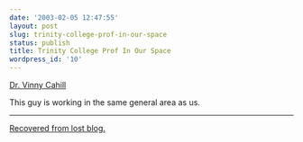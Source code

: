 ```yaml
---
date: '2003-02-05 12:47:55'
layout: post
slug: trinity-college-prof-in-our-space
status: publish
title: Trinity College Prof In Our Space
wordpress_id: '10'
---
```


[Dr. Vinny Cahill](http://www.dsg.cs.tcd.ie/~vjcahill/)

This guy is working in the same general area as us.


* * *


[Recovered from lost blog.](http://www.google.com/search?q=cache:http://www.obrain.com/Eamonn/archives/000064.html)
